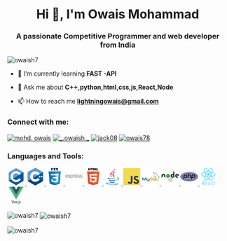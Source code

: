 <h1 align="center">Hi 👋, I'm Owais Mohammad</h1>
<h3 align="center">A passionate Competitive Programmer and web developer from India</h3>

<p align="left"> <img src="https://komarev.com/ghpvc/?username=owaish7&label=Profile%20views&color=0e75b6&style=flat" alt="owaish7" /> </p>

- 🌱 I’m currently learning **FAST -API**

- 💬 Ask me about **C++,python,html,css,js,React,Node**

- 📫 How to reach me **lightningowais@gmail.com**

<h3 align="left">Connect with me:</h3>
<p align="left">
<a href="https://linkedin.com/in/mohd. owais" target="blank"><img align="center" src="https://raw.githubusercontent.com/rahuldkjain/github-profile-readme-generator/master/src/images/icons/Social/linked-in-alt.svg" alt="mohd. owais" height="30" width="40" /></a>
<a href="https://instagram.com/_.owaish._" target="blank"><img align="center" src="https://raw.githubusercontent.com/rahuldkjain/github-profile-readme-generator/master/src/images/icons/Social/instagram.svg" alt="_.owaish._" height="30" width="40" /></a>
<a href="https://www.codechef.com/users/jack08" target="blank"><img align="center" src="https://cdn.jsdelivr.net/npm/simple-icons@3.1.0/icons/codechef.svg" alt="jack08" height="30" width="40" /></a>
<a href="https://codeforces.com/profile/owais78" target="blank"><img align="center" src="https://raw.githubusercontent.com/rahuldkjain/github-profile-readme-generator/master/src/images/icons/Social/codeforces.svg" alt="owais78" height="30" width="40" /></a>
</p>

<h3 align="left">Languages and Tools:</h3>
<p align="left"> <a href="https://www.cprogramming.com/" target="_blank" rel="noreferrer"> <img src="https://raw.githubusercontent.com/devicons/devicon/master/icons/c/c-original.svg" alt="c" width="40" height="40"/> </a> <a href="https://www.w3schools.com/cpp/" target="_blank" rel="noreferrer"> <img src="https://raw.githubusercontent.com/devicons/devicon/master/icons/cplusplus/cplusplus-original.svg" alt="cplusplus" width="40" height="40"/> </a> <a href="https://www.w3schools.com/css/" target="_blank" rel="noreferrer"> <img src="https://raw.githubusercontent.com/devicons/devicon/master/icons/css3/css3-original-wordmark.svg" alt="css3" width="40" height="40"/> </a> <a href="https://expressjs.com" target="_blank" rel="noreferrer"> <img src="https://raw.githubusercontent.com/devicons/devicon/master/icons/express/express-original-wordmark.svg" alt="express" width="40" height="40"/> </a> <a href="https://www.w3.org/html/" target="_blank" rel="noreferrer"> <img src="https://raw.githubusercontent.com/devicons/devicon/master/icons/html5/html5-original-wordmark.svg" alt="html5" width="40" height="40"/> </a> <a href="https://www.java.com" target="_blank" rel="noreferrer"> <img src="https://raw.githubusercontent.com/devicons/devicon/master/icons/java/java-original.svg" alt="java" width="40" height="40"/> </a> <a href="https://developer.mozilla.org/en-US/docs/Web/JavaScript" target="_blank" rel="noreferrer"> <img src="https://raw.githubusercontent.com/devicons/devicon/master/icons/javascript/javascript-original.svg" alt="javascript" width="40" height="40"/> </a> <a href="https://www.mysql.com/" target="_blank" rel="noreferrer"> <img src="https://raw.githubusercontent.com/devicons/devicon/master/icons/mysql/mysql-original-wordmark.svg" alt="mysql" width="40" height="40"/> </a> <a href="https://nodejs.org" target="_blank" rel="noreferrer"> <img src="https://raw.githubusercontent.com/devicons/devicon/master/icons/nodejs/nodejs-original-wordmark.svg" alt="nodejs" width="40" height="40"/> </a> <a href="https://www.php.net" target="_blank" rel="noreferrer"> <img src="https://raw.githubusercontent.com/devicons/devicon/master/icons/php/php-original.svg" alt="php" width="40" height="40"/> </a> <a href="https://reactjs.org/" target="_blank" rel="noreferrer"> <img src="https://raw.githubusercontent.com/devicons/devicon/master/icons/react/react-original-wordmark.svg" alt="react" width="40" height="40"/> </a> <a href="https://vuejs.org/" target="_blank" rel="noreferrer"> <img src="https://raw.githubusercontent.com/devicons/devicon/master/icons/vuejs/vuejs-original-wordmark.svg" alt="vuejs" width="40" height="40"/> </a> </p>

<p><img align="left" src="https://github-readme-stats.vercel.app/api/top-langs?username=owaish7&show_icons=true&locale=en&layout=compact" alt="owaish7" /></p>

<p>&nbsp;<img align="center" src="https://github-readme-stats.vercel.app/api?username=owaish7&show_icons=true&locale=en" alt="owaish7" /></p>

<p><img align="center" src="https://github-readme-streak-stats.herokuapp.com/?user=owaish7&" alt="owaish7" /></p>

